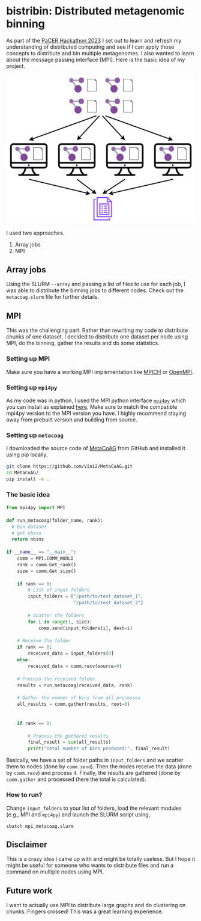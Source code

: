 # bistribin: Distributed metagenomic binning

As part of the [PaCER Hackathon 2023](https://github.com/PawseySC/pacer-hackathon-2023) I set out to learn and refresh my understanding of distributed computing and see if I can apply those concepts to distribute and bin multiple metagenomes. I also wanted to learn about the message passing interface (MPI). Here is the basic idea of my project. 
<p align="center">
  <img src="https://raw.githubusercontent.com/Vini2/binMPI/master/MPI_binning.png" width="800">
</p>

I used two approaches.
1. Array jobs
2. MPI

## Array jobs

Using the SLURM `--array` and passing a list of files to use for each job, I was able to distribute the binning jobs to different nodes. Check out the `metacoag.slurm` file for further details.

## MPI

This was the challenging part. Rather than rewriting my code to distribute chunks of one dataset, I decided to distribute one dataset per node using MPI, do the binning, gather the results and do some statistics.


### Setting up MPI

Make sure you have a working MPI implementation like [MPICH](https://www.mpich.org/) or [OpenMPI](https://docs.open-mpi.org/en/v5.0.x/index.html).

### Setting up `mpi4py`

As my code was in python, I used the MPI python interface [`mpi4py`](https://mpi4py.readthedocs.io/en/stable/index.html) which you can install as explained [here](https://mpi4py.readthedocs.io/en/stable/install.html). Make sure to match the compatible mpi4py version to the MPI version you have. I highly recommend staying away from prebuilt version and building from source.

### Setting up `metacoag`

I downloaded the source code of [MetaCoAG](https://github.com/metagentools/MetaCoAG) from GitHub and installed it using pip locally.

```bash
git clone https://github.com/Vini2/MetaCoAG.git
cd MetaCoAG/
pip install -e .
```

### The basic idea

```python
from mpi4py import MPI

def run_metacoag(folder_name, rank):
  # bin dataset
  # get nbins
  return nbins

if __name__ == "__main__":
    comm = MPI.COMM_WORLD
    rank = comm.Get_rank()
    size = comm.Get_size()

    if rank == 0:
        # List of input folders
        input_folders = ["/path/to/test_dataset_1", 
                         "/path/to/test_dataset_2"]

        # Scatter the folders
        for i in range(1, size):
            comm.send(input_folders[i], dest=i)

    # Receive the folder
    if rank == 0:
        received_data = input_folders[0]
    else:
        received_data = comm.recv(source=0)

    # Process the received folder
    results = run_metacoag(received_data, rank)

    # Gather the number of bins from all processes
    all_results = comm.gather(results, root=0)


    if rank == 0:

        # Process the gathered results
        final_result = sum(all_results)
        print("Total number of bins produced:", final_result)
```

Basically, we have a set of folder paths in `input_folders` and we scatter them to nodes (done by `comm.send`). Then the nodes receive the data (done by `comm.recv`) and process it. Finally, the results are gathered (done by `comm.gather` and processed (here the total is calculated).

### How to run?

Change `input_folders` to your list of folders, load the relevant modules (e.g., MPI and `mpi4py`) and launch the SLURM script using,

```
sbatch mpi_metacoag.slurm
```

## Disclaimer

This is a crazy idea I came up with and might be totally useless. But I hope it might be useful for someone who wants to distribute files and run a command on multiple nodes using MPI.

## Future work

I want to actually use MPI to distribute large graphs and do clustering on chunks. Fingers crossed! This was a great learning experience.
